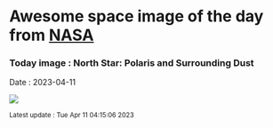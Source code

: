 
# Awesome space image of the day from [NASA](https://api.nasa.gov/)

### Today image : North Star: Polaris and Surrounding Dust
Date : 2023-04-11

![](https://apod.nasa.gov/apod/image/2304/PolarisIfn_Zayaz_960.jpg)

<small>Latest update : Tue Apr 11 04:15:06 2023</small>
        